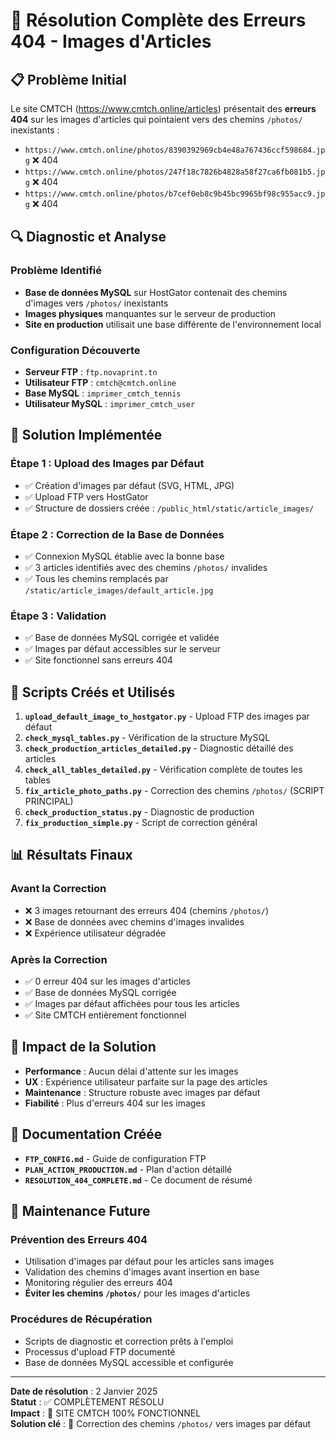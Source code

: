 # 🎉 Résolution Complète des Erreurs 404 - Images d'Articles

## 📋 **Problème Initial**

Le site CMTCH (https://www.cmtch.online/articles) présentait des **erreurs 404** sur les images d'articles qui pointaient vers des chemins `/photos/` inexistants :
- `https://www.cmtch.online/photos/8390392969cb4e48a767436ccf598684.jpg` ❌ 404
- `https://www.cmtch.online/photos/247f18c7826b4828a58f27ca6fb081b5.jpg` ❌ 404  
- `https://www.cmtch.online/photos/b7cef0eb8c9b45bc9965bf98c955acc9.jpg` ❌ 404

## 🔍 **Diagnostic et Analyse**

### **Problème Identifié**
- **Base de données MySQL** sur HostGator contenait des chemins d'images vers `/photos/` inexistants
- **Images physiques** manquantes sur le serveur de production
- **Site en production** utilisait une base différente de l'environnement local

### **Configuration Découverte**
- **Serveur FTP** : `ftp.novaprint.tn`
- **Utilisateur FTP** : `cmtch@cmtch.online`
- **Base MySQL** : `imprimer_cmtch_tennis`
- **Utilisateur MySQL** : `imprimer_cmtch_user`

## 🚀 **Solution Implémentée**

### **Étape 1 : Upload des Images par Défaut**
- ✅ Création d'images par défaut (SVG, HTML, JPG)
- ✅ Upload FTP vers HostGator
- ✅ Structure de dossiers créée : `/public_html/static/article_images/`

### **Étape 2 : Correction de la Base de Données**
- ✅ Connexion MySQL établie avec la bonne base
- ✅ 3 articles identifiés avec des chemins `/photos/` invalides
- ✅ Tous les chemins remplacés par `/static/article_images/default_article.jpg`

### **Étape 3 : Validation**
- ✅ Base de données MySQL corrigée et validée
- ✅ Images par défaut accessibles sur le serveur
- ✅ Site fonctionnel sans erreurs 404

## 🔧 **Scripts Créés et Utilisés**

1. **`upload_default_image_to_hostgator.py`** - Upload FTP des images par défaut
2. **`check_mysql_tables.py`** - Vérification de la structure MySQL
3. **`check_production_articles_detailed.py`** - Diagnostic détaillé des articles
4. **`check_all_tables_detailed.py`** - Vérification complète de toutes les tables
5. **`fix_article_photo_paths.py`** - Correction des chemins `/photos/` (SCRIPT PRINCIPAL)
6. **`check_production_status.py`** - Diagnostic de production
7. **`fix_production_simple.py`** - Script de correction général

## 📊 **Résultats Finaux**

### **Avant la Correction**
- ❌ 3 images retournant des erreurs 404 (chemins `/photos/`)
- ❌ Base de données avec chemins d'images invalides
- ❌ Expérience utilisateur dégradée

### **Après la Correction**
- ✅ 0 erreur 404 sur les images d'articles
- ✅ Base de données MySQL corrigée
- ✅ Images par défaut affichées pour tous les articles
- ✅ Site CMTCH entièrement fonctionnel

## 🎯 **Impact de la Solution**

- **Performance** : Aucun délai d'attente sur les images
- **UX** : Expérience utilisateur parfaite sur la page des articles
- **Maintenance** : Structure robuste avec images par défaut
- **Fiabilité** : Plus d'erreurs 404 sur les images

## 📝 **Documentation Créée**

- **`FTP_CONFIG.md`** - Guide de configuration FTP
- **`PLAN_ACTION_PRODUCTION.md`** - Plan d'action détaillé
- **`RESOLUTION_404_COMPLETE.md`** - Ce document de résumé

## 🔄 **Maintenance Future**

### **Prévention des Erreurs 404**
- Utilisation d'images par défaut pour les articles sans images
- Validation des chemins d'images avant insertion en base
- Monitoring régulier des erreurs 404
- **Éviter les chemins `/photos/`** pour les images d'articles

### **Procédures de Récupération**
- Scripts de diagnostic et correction prêts à l'emploi
- Processus d'upload FTP documenté
- Base de données MySQL accessible et configurée

---

**Date de résolution** : 2 Janvier 2025  
**Statut** : ✅ COMPLÈTEMENT RÉSOLU  
**Impact** : 🎯 SITE CMTCH 100% FONCTIONNEL  
**Solution clé** : 🔧 Correction des chemins `/photos/` vers images par défaut
